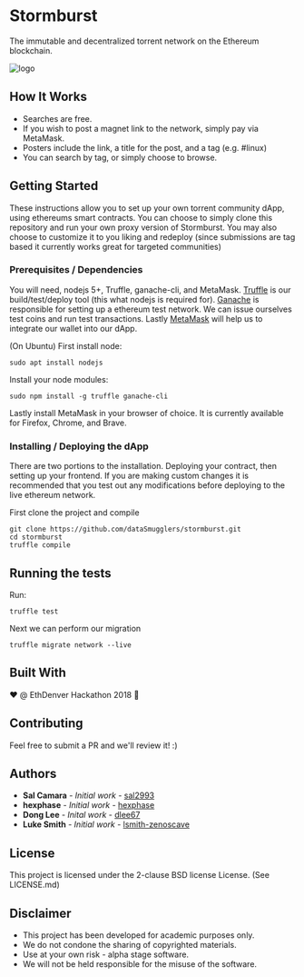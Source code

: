 # Stormburst

The immutable and decentralized torrent network on the Ethereum blockchain.

![logo](https://i.imgur.com/aIIdgnk.png)

## How It Works

* Searches are free.
* If you wish to post a magnet link to the network, simply pay via MetaMask.
* Posters include the link, a title for the post, and a tag (e.g. #linux)
* You can search by tag, or simply choose to browse.

## Getting Started

These instructions allow you to set up your own torrent community dApp, using ethereums smart contracts. You can choose to simply clone this repository and run your own proxy version of Stormburst. You may also choose to customize it to you liking and redeploy (since submissions are tag based it currently works great for targeted communities)

### Prerequisites / Dependencies

You will need, nodejs 5+, Truffle, ganache-cli, and  MetaMask. [Truffle](https://github.com/trufflesuite/truffle) is our build/test/deploy tool (this what nodejs is required for). [Ganache](https://github.com/trufflesuite/ganache-cli) is responsible for setting up a ethereum test network. We can issue ourselves test coins and run test transactions. Lastly [MetaMask](https://metamask.io/) will help us to integrate our wallet into our dApp.

(On Ubuntu)
First install node:

```
sudo apt install nodejs
```

Install your node modules:
```
sudo npm install -g truffle ganache-cli
```

Lastly install MetaMask in your browser of choice. It is currently available for Firefox, Chrome, and Brave.

### Installing / Deploying the dApp

There are two portions to the installation. Deploying your contract, then setting up your frontend. If you are making custom changes it is recommended that you test out any modifications before deploying to the live ethereum network.

First clone the project and compile
```
git clone https://github.com/dataSmugglers/stormburst.git
cd stormburst
truffle compile
```

## Running the tests

Run:
```
truffle test
```

Next we can perform our migration
```
truffle migrate network --live
```

## Built With

❤️ @ EthDenver Hackathon 2018 🦄

## Contributing

Feel free to submit a PR and we'll review it! :)

## Authors

* **Sal Camara** - *Initial work* - [sal2993](https://github.com/sal2993)
* **hexphase** - *Initial work* - [hexphase](https://github.com/hexphase)
* **Dong Lee** - *Inital work* - [dlee67](https://github.com/dlee67)
* **Luke Smith** - *Initial work* - [lsmith-zenoscave](https://github.com/lsmith-zenoscave)

## License

This project is licensed under the 2-clause BSD license License. (See LICENSE.md)

## Disclaimer

* This project has been developed for academic purposes only.
* We do not condone the sharing of copyrighted materials.
* Use at your own risk - alpha stage software.
* We will not be held responsible for the misuse of the software.

